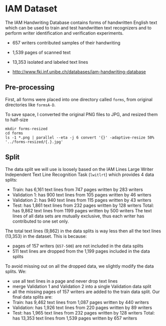 # IAM Dataset

The IAM Handwriting Database contains forms of handwritten English text which can be used to train and test handwritten text recognizers and to perform writer identification and verification experiments.

- 657 writers contributed samples of their handwriting
- 1,539 pages of scanned text
- 13,353 isolated and labeled text lines

- http://www.fki.inf.unibe.ch/databases/iam-handwriting-database

## Pre-processing

First, all forms were placed into one directory called `forms`, from original directories like `formsA-D`.

To save space, I converted the original PNG files to JPG, and resized them to half-size
```
mkdir forms-resized
cd forms
ls -1 *.png | parallel --eta -j 6 convert '{}' -adaptive-resize 50% '../forms-resized/{.}.jpg'
```

## Split

The data split we will use is loosely based on the IAM Lines Large Writer Independent Text Line Recognition Task (`lwitlrt`) which provides 4 data splits:
 - Train: has 6,161 text lines from 747 pages written by 283 writers
 - Validation 1: has 900 text lines from 105 pages written by 46 writers
 - Validation 2: has 940 text lines from 115 pages written by 43 writers
 - Test: has 1,861 text lines from 232 pages written by 128 writers
Total: has 9,862 text lines from 1199 pages written by 500 writers
The text lines of all data sets are mutually exclusive, thus each writer has contributed to one set only.

The total text lines (9,862) in the data splits is way less then all the text lines (13,353) in the dataset. This is because:
 - pages of 157 writers (`657-500`) are not included in the data splits
 - 511 text lines are dropped from the 1,199 pages included in the data splits

To avoid missing out on all the dropped data, we slightly modify the data splits. We:
 - use all text lines in a page and never drop text lines
 - merge Validation 1 and Validation 2 into a single Validation data split
 - all the missing pages of 157 writers are added to the train data split.
Our final data splits are:
 - Train: has 9,462 text lines from 1,087 pages written by 440 writers
 - Validation: has 1,926 text lines from 220 pages written by 89 writers
 - Test: has 1,965 text lines from 232 pages written by 128 writers
Total: has 13,353 text lines from 1,539 pages written by 657 writers
